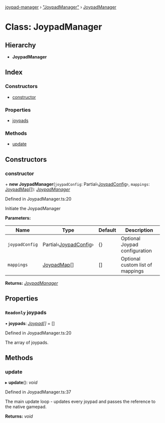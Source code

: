 [joypad-manager](../README.md) › ["JoypadManager"](../modules/_joypadmanager_.md) › [JoypadManager](_joypadmanager_.joypadmanager.md)

# Class: JoypadManager

## Hierarchy

* **JoypadManager**

## Index

### Constructors

* [constructor](_joypadmanager_.joypadmanager.md#constructor)

### Properties

* [joypads](_joypadmanager_.joypadmanager.md#readonly-joypads)

### Methods

* [update](_joypadmanager_.joypadmanager.md#update)

## Constructors

###  constructor

\+ **new JoypadManager**(`joypadConfig`: Partial‹[JoypadConfig](../interfaces/_joypadmanager_.joypadconfig.md)›, `mappings`: [JoypadMap](../interfaces/_mappings_index_.joypadmap.md)[]): *[JoypadManager](_joypadmanager_.joypadmanager.md)*

Defined in JoypadManager.ts:20

Initiate the JoypadManager

**Parameters:**

Name | Type | Default | Description |
------ | ------ | ------ | ------ |
`joypadConfig` | Partial‹[JoypadConfig](../interfaces/_joypadmanager_.joypadconfig.md)› | {} | Optional Joypad configuration |
`mappings` | [JoypadMap](../interfaces/_mappings_index_.joypadmap.md)[] | [] | Optional custom list of mappings  |

**Returns:** *[JoypadManager](_joypadmanager_.joypadmanager.md)*

## Properties

### `Readonly` joypads

• **joypads**: *[Joypad](_joypad_.joypad.md)[]* = []

Defined in JoypadManager.ts:20

The array of joypads.

## Methods

###  update

▸ **update**(): *void*

Defined in JoypadManager.ts:37

The main update loop - updates every joypad and passes the reference to the native gamepad.

**Returns:** *void*
